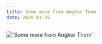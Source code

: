 ```yaml
---
title: Some more from Angkor Thom
date: 2020-01-25
---
```


!['Some more from Angkor Thom'](/51SomemorefromAngkorThom8.jpg)

